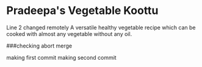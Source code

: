 # Pradeepa's Vegetable Koottu
Line 2 changed remotely
A versatile healthy vegetable recipe which can be cooked with almost any vegetable without any oil.

###checking abort merge

making first commit
making second commit

